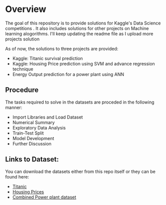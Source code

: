 # Overview
The goal of this repository is to provide solutions for Kaggle's Data Science competitions .
It also includes solutions for other projects on Machine learning alogorithms.
I'll keep updating the readme file as I upload more projects solution

As of now, the solutions to three projects are provided:

- Kaggle: Titanic survival prediction
- Kaggle: Housing Price prediction using SVM and advance regression technique
- Energy Output prediction for a power plant using ANN

## Procedure

The tasks required to solve in the datasets are proceded in the following manner:

- Import Libraries and Load Dataset
- Numerical Summary
- Exploratory Data Analysis
- Train-Test Split
- Model Development
- Further Discussion

## Links to Dataset:

You can download the datasets either from this repo itself or they can be found here:

- [Titanic](https://www.kaggle.com/c/titanic)
- [Housing Prices](https://www.kaggle.com/c/house-prices-advanced-regression-techniques)
- [Combined Power plant dataset](https://archive.ics.uci.edu/ml/datasets/combined+cycle+power+plant)
